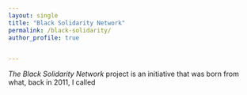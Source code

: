 ```yaml
---
layout: single
title: "Black Solidarity Network"
permalink: /black-solidarity/
author_profile: true


---
```




*The Black Solidarity Network* project is an initiative that was born from what, back in 2011, I called
  
